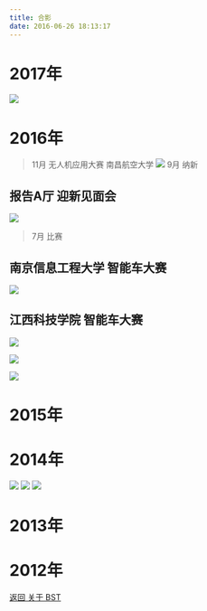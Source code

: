 ```yaml
---
title: 合影
date: 2016-06-26 18:13:17
---
```

# 2017年

![](http://og9nrsw1n.bkt.clouddn.com/groupphoto_170405.JPG)

# 2016年
> 11月 无人机应用大赛 南昌航空大学
![](http://og9nrsw1n.bkt.clouddn.com/groupphoto_2016_11_04.jpg)
> 9月 纳新
 
## 报告A厅 迎新见面会

![](http://og9nrsw1n.bkt.clouddn.com/groupphoto_160920.jpeg)

> 7月 比赛

## 南京信息工程大学 智能车大赛

![](http://og9nrsw1n.bkt.clouddn.com/groupphoto_160720.jpeg)

## 江西科技学院 智能车大赛

![](http://og9nrsw1n.bkt.clouddn.com/groupphoto_160718.jpeg)

![](http://og9nrsw1n.bkt.clouddn.com/groupphoto_160625.JPG)

![](http://og9nrsw1n.bkt.clouddn.com/groupphoto_160425.jpg)

# 2015年

# 2014年
![](http://og9nrsw1n.bkt.clouddn.com/groupphoto_2014_1.jpg)
![](http://og9nrsw1n.bkt.clouddn.com/groupphoto_2014_2.jpg)
![](http://og9nrsw1n.bkt.clouddn.com/groupphoto_2014_3.jpg)
# 2013年

# 2012年
[返回 关于 BST](../)